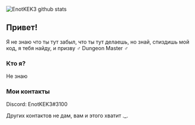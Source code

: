 ![EnotKEK3 github stats](https://github-readme-stats.vercel.app/api?username=enotkek&show_icons=true&theme=radical)
## Привет!
Я не знаю что ты тут забыл, что ты тут делаешь, но знай, спиздишь мой код, я тебя найду, и призву ♂️ Dungeon Master ♂️

### Кто я?
Не знаю

### Мои контакты
Discord: EnotKEK3#3100

Других контактов не дам, вам и этого хватит ._.
